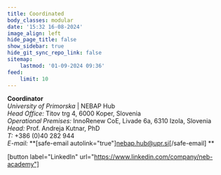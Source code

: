 ```yaml
---
title: Coordinated
body_classes: modular
date: '15:32 16-08-2024'
image_align: left
hide_page_title: false
show_sidebar: true
hide_git_sync_repo_link: false
sitemap:
    lastmod: '01-09-2024 09:36'
feed:
    limit: 10
---
```


**Coordinator** <br />
_University of Primorska_ | NEBAP Hub<br />
_Head Office:_ Titov trg 4, 6000 Koper, Slovenia<br />
_Operational Premises:_ InnoRenew CoE, Livade 6a, 6310 Izola, Slovenia<br />
_Head:_ Prof. Andreja Kutnar, PhD<br />
_T:_ +386 (0)40 282 944<br />
_E-mail:_ **[safe-email autolink="true"]nebap.hub@upr.si[/safe-email]  **

[button label="LinkedIn" url="https://www.linkedin.com/company/neb-academy"]